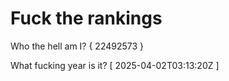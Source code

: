 # Fuck the rankings

Who the hell am I?
{ 22492573 }

What fucking year is it?
[ 2025-04-02T03:13:20Z ]
